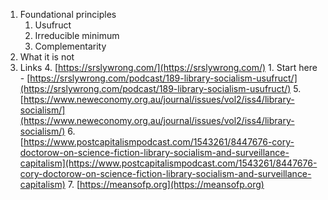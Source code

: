 

1. Foundational principles
    1. Usufruct
    2. Irreducible minimum
    3. Complementarity
2. What it is not
3. Links
    4. [https://srslywrong.com/](https://srslywrong.com/)
        1. Start here - [https://srslywrong.com/podcast/189-library-socialism-usufruct/](https://srslywrong.com/podcast/189-library-socialism-usufruct/) 
    5. [https://www.neweconomy.org.au/journal/issues/vol2/iss4/library-socialism/](https://www.neweconomy.org.au/journal/issues/vol2/iss4/library-socialism/)
    6. [https://www.postcapitalismpodcast.com/1543261/8447676-cory-doctorow-on-science-fiction-library-socialism-and-surveillance-capitalism](https://www.postcapitalismpodcast.com/1543261/8447676-cory-doctorow-on-science-fiction-library-socialism-and-surveillance-capitalism)
    7. [https://meansofp.org](https://meansofp.org) 